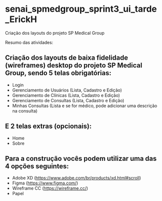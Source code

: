 # senai_spmedgroup_sprint3_ui_tarde_ErickH
Criação dos layouts do projeto SP Medical Group

Resumo das atividades:

## Criação dos layouts de baixa fidelidade (wireframes) desktop do projeto SP Medical Group, sendo 5 telas obrigatórias:

* Login
* Gerenciamento de Usuários (Lista, Cadastro e Edição)
* Gerenciamento de Clínicas (Lista, Cadastro e Edição)
* Gerenciamento de Consultas (Lista, Cadastro e Edição)
* Minhas Consultas (Lista e se for médico, pode adicionar uma descrição na consulta)

## E 2 telas extras (opcionais):

* Home
* Sobre

## Para a construção vocês podem utilizar uma das 4 opções seguintes:

* Adobe XD (https://www.adobe.com/br/products/xd.html#scroll)
* Figma (https://www.figma.com/)
* Wireframe CC (https://wireframe.cc/)
* Papel
